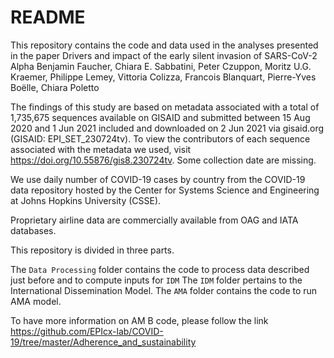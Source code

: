 # README

This repository contains the code and data used in the analyses presented in the paper Drivers and impact of the early silent invasion of SARS-CoV-2 Alpha Benjamin Faucher, Chiara E. Sabbatini, Peter Czuppon, Moritz U.G. Kraemer, Philippe Lemey, Vittoria Colizza, Francois Blanquart, Pierre-Yves Boëlle, Chiara Poletto


The findings of this study are based on metadata associated with a total of 1,735,675 sequences available on GISAID and submitted between 15 Aug 2020 and 1 Jun 2021 included and downloaded on 2 Jun 2021 via gisaid.org (GISAID: EPI_SET_230724tv). To view the contributors of each sequence associated with the metadata we used, visit https://doi.org/10.55876/gis8.230724tv. Some collection date are missing.

We use daily number of COVID-19 cases by country from the COVID-19 data repository hosted by the Center for Systems Science and Engineering at Johns Hopkins University (CSSE).

Proprietary airline data are commercially available from OAG and IATA databases.

This repository is divided in three parts.

The `Data Processing` folder contains the code to process data described just before and to compute inputs for `IDM`
The `IDM` folder pertains to the International Dissemination Model.
The `AMA` folder contains the code to run AMA model. 

To have more information on AM B code, please follow the link https://github.com/EPIcx-lab/COVID-19/tree/master/Adherence_and_sustainability
